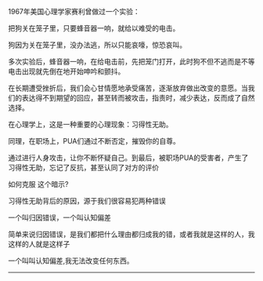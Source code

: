 1967年美国心理学家赛利曾做过一个实验：

把狗关在笼子里，只要蜂音器一响，就给以难受的电击。

狗因为关在笼子里，没办法逃，所以只能哀嚎，惊恐哀叫。

多次实验后，蜂音器一响，在给电击前，先把笼门打开，此时狗不但不逃而是不等电击出现就先倒在地开始呻吟和颤抖。

在长期遭受挫折后，我们会心甘情愿地承受痛苦，逐渐放弃做出改变的意愿。当我们的表达得不到期望的回应，甚至转而被攻击，指责时，减少表达，反而成了自然选择。

在心理学上，这是一种重要的心理现象：习得性无助。

同理，在职场上，PUA们通过不断否定，摧毁你的自尊。

通过进行人身攻击，让你不断怀疑自己。到最后，被职场PUA的受害者，产生了习得性无助，忘记了反抗，甚至认同了对方的评价



如何克服 这个暗示?



习得性无助背后的原因，源于我们很容易犯两种错误

一个叫归因错误，一个叫认知偏差

简单来说归因错误，是我们都把什么理由都归成我的错，或者我就是这样的人，我这样的人就是这样子

一个叫叫认知偏差,我无法改变任何东西。



-----------------------------------------

